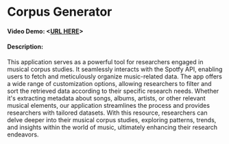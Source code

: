 # Corpus Generator

#### Video Demo:  <[URL HERE](https://youtu.be/-4gvUik0pHE)>

#### Description:

This application serves as a powerful tool for researchers engaged in musical corpus studies. It seamlessly interacts with the Spotfy API, enabling users to fetch and meticulously organize music-related data. The app offers a wide range of customization options, allowing researchers to filter and sort the retrieved data according to their specific research needs. Whether it's extracting metadata about songs, albums, artists, or other relevant musical elements, our application streamlines the process and provides researchers with tailored datasets. With this resource, researchers can delve deeper into their musical corpus studies, exploring patterns, trends, and insights within the world of music, ultimately enhancing their research endeavors.


